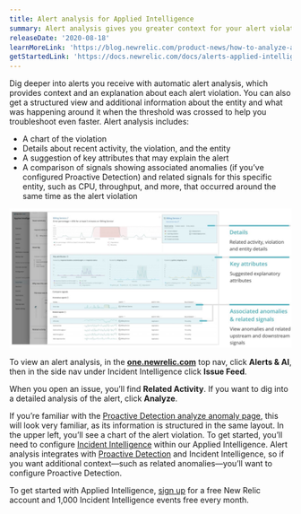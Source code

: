 ```yaml
---
title: Alert analysis for Applied Intelligence
summary: Alert analysis gives you greater context for your alert violations and notifications.
releaseDate: '2020-08-18'
learnMoreLink: 'https://blog.newrelic.com/product-news/how-to-analyze-alert-violations/'
getStartedLink: 'https://docs.newrelic.com/docs/alerts-applied-intelligence/applied-intelligence'
---
```


Dig deeper into alerts you receive with automatic alert analysis, which provides context and an explanation about each alert violation. You can also get a structured view and additional information about the entity and what was happening around it when the threshold was crossed to help you troubleshoot even faster. Alert analysis includes:

* A chart of the violation
* Details about recent activity, the violation, and the entity
* A suggestion of key attributes that may explain the alert
* A comparison of signals showing associated anomalies (if you’ve configured Proactive Detection) and related signals for this specific entity, such as CPU, throughput, and more, that occurred around the same time as the alert violation

![A screenshot of alert analysis features with labels.](./images/alert-analysis-details.png "A screenshot of alert analysis features with labels.")

To view an alert analysis, in the **[one.newrelic.com](https://one.newrelic.com)** top nav, click **Alerts & AI**, then in the side nav under Incident Intelligence click **Issue Feed**.

When you open an issue, you’ll find **Related Activity**. If you want to dig into a detailed analysis of the alert, click **Analyze**.

If you’re familiar with the [Proactive Detection analyze anomaly page](https://blog.newrelic.com/product-news/new-capabilities-proactive-detection/), this will look very familiar, as its information is structured in the same layout. In the upper left, you’ll see a chart of the alert violation. To get started, you’ll need to configure [Incident Intelligence](/docs/alerts-applied-intelligence/applied-intelligence/incident-intelligence/get-started-incident-intelligence) within our Applied Intelligence. Alert analysis integrates with [Proactive Detection](/docs/alerts-applied-intelligence/applied-intelligence/proactive-detection/proactive-detection-applied-intelligence) and Incident Intelligence, so if you want additional context—such as related anomalies—you’ll want to configure Proactive Detection.

To get started with Applied Intelligence, [sign up](https://newrelic.com/signup) for a free New Relic account and 1,000 Incident Intelligence events free every month.
